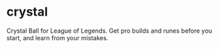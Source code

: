# crystal
Crystal Ball for League of Legends. Get pro builds and runes before you start, and learn from your mistakes.
